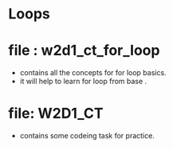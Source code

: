 # Loops

# file : w2d1_ct_for_loop 
- contains all the concepts for for loop basics.
- it will help to learn for loop from base .

# file: W2D1_CT
- contains some codeing task for practice.
